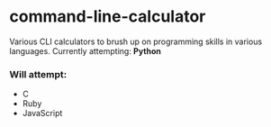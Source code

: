 # command-line-calculator
Various CLI calculators to brush up on programming skills in various languages.
Currently attempting: **Python**

### Will attempt:

- C
- Ruby
- JavaScript
